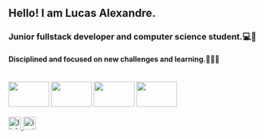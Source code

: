 <h2 align="left">Hello! I am Lucas Alexandre.</h2>

<h3 align="left">Junior fullstack developer and computer science student.💻📖</h3>

<h4 align="left">Disciplined and focused on new challenges and learning.🧑🏽‍💻</h4>
<br>
<div align="left">
<img src="https://cdn.jsdelivr.net/gh/devicons/devicon@latest/icons/nodejs/nodejs-original-wordmark.svg" height="50" width="80"></i>
<img src="https://cdn.jsdelivr.net/gh/devicons/devicon@latest/icons/javascript/javascript-original.svg" height="50" width="80"></i>
<img src="https://cdn.jsdelivr.net/gh/devicons/devicon@latest/icons/java/java-original.svg" height="50" width="80" />
  <img src="https://cdn.jsdelivr.net/gh/devicons/devicon@latest/icons/mongodb/mongodb-original.svg" height="50" width="80" />
</div>
<br>
<div>
<a href="https://www.linkedin.com/in/lucas-de-souza-1a1363241/" target="_blank">
<img src="https://img.shields.io/static/v1?message=LinkedIn&logo=linkedin&label=&color=0077B5&logoColor=white&labelColor=18597a&style=for-the-badge" height="25" alt="linkedin logo"  />   
</a>
<a href="https://www.instagram.com/souz_lucasss/" target="_blank">
    <img src="https://img.shields.io/static/v1?message=Instagram&logo=instagram&label=&color=E4405F&logoColor=white&labelColor=99374b&style=for-the-badge" height="25" alt="instagram logo"  />
  </a>
  <a href="https://www.instagram.com/souz_lucasss/" target="_blank">
    
  </a>
  
</div>
